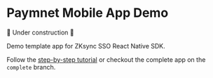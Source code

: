 # Paymnet Mobile App Demo

🚧 Under construction 🚧

Demo template app for ZKsync SSO React Native SDK.

Follow the [step-by-step tutorial](https://code.zksync.io/) or checkout the complete app on the `complete` branch.
